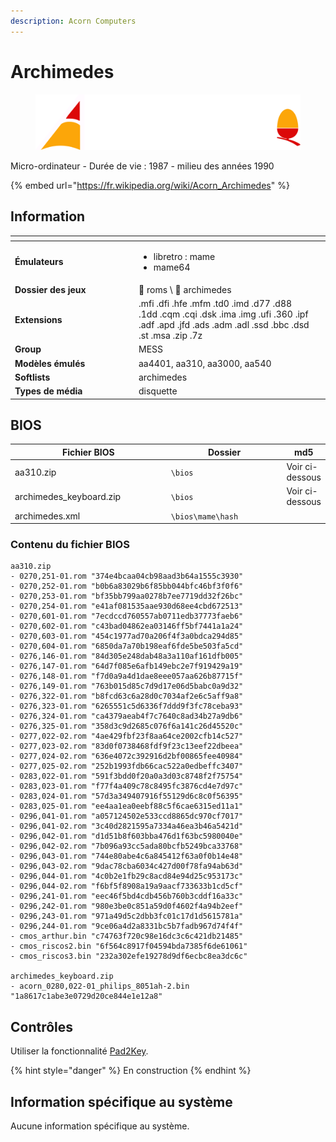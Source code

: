 ```yaml
---
description: Acorn Computers
---
```


# Archimedes

<div align="left">

<figure><picture><source srcset="https://raw.githubusercontent.com/fabricecaruso/es-theme-carbon/91d85c7849cc550b0cac4e75cb8e0923d3b61b5e/art/logos/archimedes-w.svg" media="(prefers-color-scheme: dark)"><img src="https://raw.githubusercontent.com/fabricecaruso/es-theme-carbon/91d85c7849cc550b0cac4e75cb8e0923d3b61b5e/art/logos/archimedes.svg" alt=""></picture><figcaption></figcaption></figure>

</div>

Micro-ordinateur - Durée de vie : 1987 - milieu des années 1990

{% embed url="https://fr.wikipedia.org/wiki/Acorn_Archimedes" %}

## Information

<table data-header-hidden><thead><tr><th width="184"></th><th></th><th data-hidden></th></tr></thead><tbody><tr><td><strong>Émulateurs</strong></td><td><ul><li>libretro : mame</li><li>mame64</li></ul></td><td></td></tr><tr><td><strong>Dossier des jeux</strong></td><td><span data-gb-custom-inline data-tag="emoji" data-code="1f4c1">📁</span> roms \ <span data-gb-custom-inline data-tag="emoji" data-code="1f4c2">📂</span> archimedes</td><td></td></tr><tr><td><strong>Extensions</strong></td><td>.mfi .dfi .hfe .mfm .td0 .imd .d77 .d88 .1dd .cqm .cqi .dsk .ima .img .ufi .360 .ipf .adf .apd .jfd .ads .adm .adl .ssd .bbc .dsd .st .msa .zip .7z</td><td></td></tr><tr><td><strong>Group</strong></td><td>MESS</td><td></td></tr><tr><td><strong>Modèles émulés</strong></td><td>aa4401, aa310, aa3000, aa540</td><td></td></tr><tr><td><strong>Softlists</strong></td><td>archimedes</td><td></td></tr><tr><td><strong>Types de média</strong></td><td>disquette</td><td></td></tr></tbody></table>

## BIOS

<table><thead><tr><th width="257">Fichier BIOS</th><th width="191">Dossier</th><th>md5</th></tr></thead><tbody><tr><td>aa310.zip</td><td><code>\bios</code></td><td>Voir ci-dessous</td></tr><tr><td>archimedes_keyboard.zip</td><td><code>\bios</code></td><td>Voir ci-dessous</td></tr><tr><td>archimedes.xml</td><td><code>\bios\mame\hash</code></td><td></td></tr></tbody></table>

### Contenu du fichier BIOS

```
aa310.zip
- 0270,251-01.rom "374e4bcaa04cb98aad3b64a1555c3930"
- 0270,252-01.rom "b0b6a83029b6f85bb044bfc46bf3f0f6"
- 0270,253-01.rom "bf35bb799aa0278b7ee7719dd32f26bc"
- 0270,254-01.rom "e41af081535aae930d68ee4cbd672513"
- 0270,601-01.rom "7ecdccd760557ab0711edb37773faeb6"
- 0270,602-01.rom "c43bad04862ea03146ff5bf7441a1a24"
- 0270,603-01.rom "454c1977ad70a206f4f3a0bdca294d85"
- 0270,604-01.rom "6850da7a70b198eaf6fde5be503fa5cd"
- 0276,146-01.rom "84d305e248dab48a3a110af161dfb005"
- 0276,147-01.rom "64d7f085e6afb149ebc2e7f919429a19"
- 0276,148-01.rom "f7d0a9a4d1dae8eee057aa626b87715f"
- 0276,149-01.rom "763b015d85c7d9d17e06d5babc0a9d32"
- 0276,322-01.rom "b8fcd63c6a28d0c7034af2e6c5aff9a8"
- 0276,323-01.rom "6265551c5d6336f7ddd9f3fc78ceba93"
- 0276,324-01.rom "ca4379aeab4f7c7640c8ad34b27a9db6"
- 0276,325-01.rom "358d3c9d2685c076f6a141c26d45520c"
- 0277,022-02.rom "4ae429fbf23f8aa64ce2002cfb14c527"
- 0277,023-02.rom "83d0f0738468fdf9f23c13eef22dbeea"
- 0277,024-02.rom "636e4072c392916d2bf00865fee40984"
- 0277,025-02.rom "252b1993fdb66cac522a0edbeffc3407"
- 0283,022-01.rom "591f3bdd0f20a0a3d03c8748f2f75754"
- 0283,023-01.rom "f77f4a409c78c8495fc3876cd4e7d97c"
- 0283,024-01.rom "57d3a349407916f55129d6c8c0f56395"
- 0283,025-01.rom "ee4aa1ea0eebf88c5f6cae6315ed11a1"
- 0296,041-01.rom "a057124502e533ccd8865dc970cf7017"
- 0296,041-02.rom "3c40d2821595a7334a46ea3b46a5421d"
- 0296,042-01.rom "d1d51b8f603bba476d1f63bc5980040e"
- 0296,042-02.rom "7b096a93cc5ada80bcfb5249bca33768"
- 0296,043-01.rom "744e80abe4c6a845412f63a0f0b14e48"
- 0296,043-02.rom "9dac78cba6034c427d00f78fa94ab63d"
- 0296,044-01.rom "4c0b2e1fb29c8acd84e94d25c953173c"
- 0296,044-02.rom "f6bf5f8908a19a9aacf733633b1cd5cf"
- 0296,241-01.rom "eec46f5bd4cdb456b760b3cddf16a33c"
- 0296,242-01.rom "980e3be0c851a59d0f4602f4a94b2eef"
- 0296,243-01.rom "971a49d5c2dbb3fc01c17d1d5615781a"
- 0296,244-01.rom "9ce06a4d2a8331bc5b7fadb967d74f4f"
- cmos_arthur.bin "c74763f720c98e16dc3c6c421db21485"
- cmos_riscos2.bin "6f564c8917f04594bda7385f6de61061"
- cmos_riscos3.bin "232a302efe19278d9df6ecbc8ea3dc6c"

archimedes_keyboard.zip
- acorn_0280,022-01_philips_8051ah-2.bin "1a8617c1abe3e0729d20ce844e1e12a8"
```

## Contrôles

Utiliser la fonctionnalité [Pad2Key](../../../../controleurs/pad2key.md).

{% hint style="danger" %}
En construction
{% endhint %}

## Information spécifique au système

Aucune information spécifique au système.
